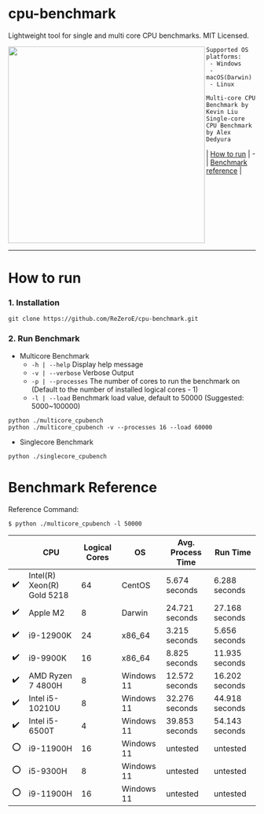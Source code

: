 # cpu-benchmark
Lightweight tool for single and multi core CPU benchmarks. MIT Licensed.

<img src="https://i.imgur.com/cZWLCEL.png" width="400" height="auto" align="left"/>
<ul>
  
```
Supported OS platforms:
 - Windows
 - macOS(Darwin)
 - Linux

Multi-core CPU Benchmark by Kevin Liu
Single-core CPU Benchmark by Alex Dedyura
```

| [How to run](https://github.com/ReZeroE/cpu-benchmark#how-to-run) |  -  |
[Benchmark reference](https://github.com/ReZeroE/cpu-benchmark#benchmark-reference) |

</ul>
<br clear="left"/>

***

# How to run
### 1. Installation
```
git clone https://github.com/ReZeroE/cpu-benchmark.git
```

### 2. Run Benchmark

  - Multicore Benchmark
    - `-h | --help` Display help message
    - `-v | --verbose` Verbose Output
    - `-p | --processes` The number of cores to run the benchmark on (Default to the number of installed logical cores - 1)
    - `-l | --load` Benchmark load value, default to 50000 (Suggested: 5000~100000)
 ```
 python ./multicore_cpubench
 python ./multicore_cpubench -v --processes 16 --load 60000
 ```
  - Singlecore Benchmark
 ```
 python ./singlecore_cpubench
 ```

# Benchmark Reference
Reference Command:
 ```
$ python ./multicore_cpubench -l 50000
 ```
|  | CPU  | Logical Cores | OS | Avg. Process Time | Run Time
| ------------- | ------------- | ------------- | ------------- | ------------- | ------------- |
| :heavy_check_mark: | Intel(R) Xeon(R) Gold 5218 | 64 | CentOS | 5.674 seconds | 6.288 seconds |
| :heavy_check_mark: | Apple M2 | 8 | Darwin | 24.721 seconds | 27.168 seconds |
| :heavy_check_mark: | i9-12900K | 24 | x86_64 | 3.215 seconds | 5.656 seconds |
| :heavy_check_mark: | i9-9900K | 16 | x86_64 | 8.825 seconds | 11.935 seconds |
| :heavy_check_mark: | AMD Ryzen 7 4800H | 8 | Windows 11 | 12.572 seconds | 16.202 seconds |
| :heavy_check_mark: | Intel i5-10210U | 8 | Windows 11 | 32.276 seconds | 44.918 seconds |
| :heavy_check_mark: | Intel i5-6500T | 4 | Windows 11 | 39.853 seconds | 54.143 seconds |
| :o: | i9-11900H | 16 | Windows 11  | untested | untested |
| :o: | i5-9300H | 8 | Windows 11  | untested | untested |
| :o: | i9-11900H | 16 | Windows 11  | untested | untested |



